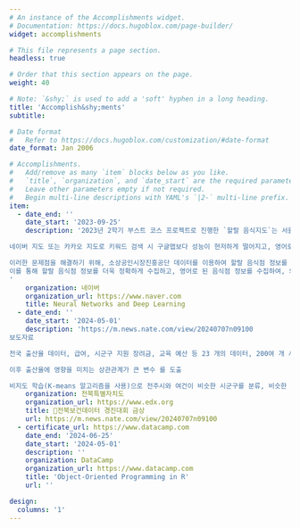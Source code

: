 ```yaml
---
# An instance of the Accomplishments widget.
# Documentation: https://docs.hugoblox.com/page-builder/
widget: accomplishments

# This file represents a page section.
headless: true

# Order that this section appears on the page.
weight: 40

# Note: `&shy;` is used to add a 'soft' hyphen in a long heading.
title: 'Accomplish&shy;ments'
subtitle:

# Date format
#   Refer to https://docs.hugoblox.com/customization/#date-format
date_format: Jan 2006

# Accomplishments.
#   Add/remove as many `item` blocks below as you like.
#   `title`, `organization`, and `date_start` are the required parameters.
#   Leave other parameters empty if not required.
#   Begin multi-line descriptions with YAML's `|2-` multi-line prefix.
item:
  - date_end: ''
    date_start: '2023-09-25'
    description: '2023년 2학기 부스트 코스 프로젝트로 진행한 `할랄 음식지도`는 서울에서 할랄 식품을 찾고 이용할 수 있는 웹 애플리케이션으로, Streamlit 프레임워크를 사용하여 개발되었습니다. 이 애플리케이션은 사용자가 지도 상에서 할랄 음식점을 검색하고 정보를 얻을 수 있어 할랄 식단을 찾는 외국인에게 유용한 주었습니다.

네이버 지도 또는 카카오 지도로 키워드 검색 시 구글맵보다 성능이 현저하게 떨어지고, 영어로 식당을 검색하였을 때 정확도가 낮다는 문제점이 있습니다. 이는 한국에서는 상권 정보를 등록할 때 한국어로 상표를 등록해야 하기 때문에, 케밥 레스토랑의 고객 대부분인 한국어를 할 줄 모르는 외국인이 할랄 음식점을 찾을 때 어려움이 있음을 확인하였습니다.

이러한 문제점을 해결하기 위해, 소상공인시장진흥공단 데이터를 이용하여 할랄 음식점 정보를 수집하고, 이를 pandas를 이용하여 새로운 column인 "할랄"을 만들고 음식점들을 지도 위에 표현하였습니다.
이를 통해 할랄 음식점 정보를 더욱 정확하게 수집하고, 영어로 된 음식점 정보를 수집하여, 외국인 사용자들이 더욱 쉽게 할랄 음식점을 찾을 수 있도록 하였습니다.
'
    organization: 네이버
    organization_url: https://www.naver.com
    title: Neural Networks and Deep Learning
  - date_end: ''
    date_start: '2024-05-01'
    description: 'https://m.news.nate.com/view/20240707n09100
보도자료

전국 출산율 데이터, 급여, 시군구 지원 장려금, 교육 예산 등 23 개의 데이터, 200여 개 시군구로 데이터 전처리 후 모델링에 사용.

이후 출산율에 영향을 미치는 상관관계가 큰 변수 를 도출

비지도 학습(K-means 알고리즘을 사용)으로 전주시와 여건이 비슷한 시군구를 분류, 비슷한 시군구의 정책적인 요소 중 전주시보다 출산율이 우수한 시도와 정책을 비교 후 전주시에 정책 개선을 제안'
    organization: 전북특별자치도
    organization_url: https://www.edx.org
    title: 전북보건데이터 경진대회 금상
    url: https://m.news.nate.com/view/20240707n09100
  - certificate_url: https://www.datacamp.com
    date_end: '2024-06-25'
    date_start: '2024-05-01'
    description: ''
    organization: DataCamp
    organization_url: https://www.datacamp.com
    title: 'Object-Oriented Programming in R'
    url: ''

design:
  columns: '1'
---
```

